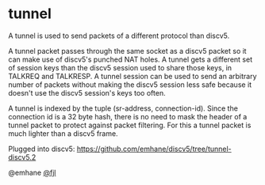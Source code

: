# tunnel

A tunnel is used to send packets of a different protocol than discv5.

A tunnel packet passes through the same socket as a discv5 packet so it can make use of
discv5's punched NAT holes. A tunnel gets a different set of session keys than the discv5 session
used to share those keys, in TALKREQ and TALKRESP. A tunnel session can be used to send an
arbitrary number of packets without making the discv5 session less safe because it doesn't use
the discv5 session's keys too often.

A tunnel is indexed by the tuple (sr-address, connection-id). Since the connection id is a 32 byte
hash, there is no need to mask the header of a tunnel packet to protect against packet filtering.
For this a tunnel packet is much lighter than a discv5 frame.

Plugged into discv5: https://github.com/emhane/discv5/tree/tunnel-discv5.2

@emhane [@fjl](https://github.com/fjl)
